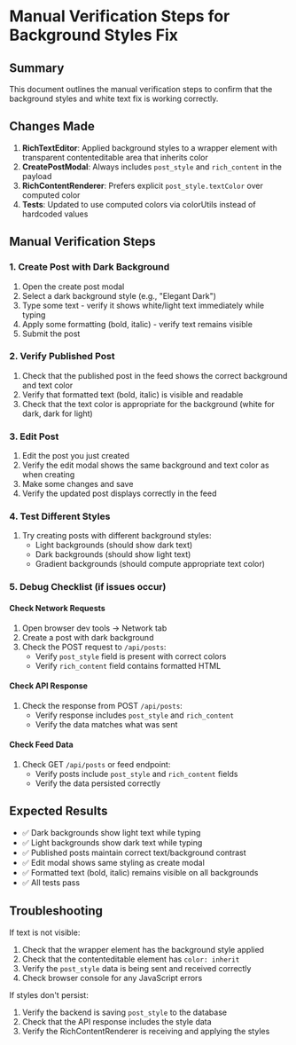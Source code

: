 # Manual Verification Steps for Background Styles Fix

## Summary
This document outlines the manual verification steps to confirm that the background styles and white text fix is working correctly.

## Changes Made

1. **RichTextEditor**: Applied background styles to a wrapper element with transparent contenteditable area that inherits color
2. **CreatePostModal**: Always includes `post_style` and `rich_content` in the payload
3. **RichContentRenderer**: Prefers explicit `post_style.textColor` over computed color
4. **Tests**: Updated to use computed colors via colorUtils instead of hardcoded values

## Manual Verification Steps

### 1. Create Post with Dark Background
1. Open the create post modal
2. Select a dark background style (e.g., "Elegant Dark")
3. Type some text - verify it shows white/light text immediately while typing
4. Apply some formatting (bold, italic) - verify text remains visible
5. Submit the post

### 2. Verify Published Post
1. Check that the published post in the feed shows the correct background and text color
2. Verify that formatted text (bold, italic) is visible and readable
3. Check that the text color is appropriate for the background (white for dark, dark for light)

### 3. Edit Post
1. Edit the post you just created
2. Verify the edit modal shows the same background and text color as when creating
3. Make some changes and save
4. Verify the updated post displays correctly in the feed

### 4. Test Different Styles
1. Try creating posts with different background styles:
   - Light backgrounds (should show dark text)
   - Dark backgrounds (should show light text)
   - Gradient backgrounds (should compute appropriate text color)

### 5. Debug Checklist (if issues occur)

#### Check Network Requests
1. Open browser dev tools → Network tab
2. Create a post with dark background
3. Check the POST request to `/api/posts`:
   - Verify `post_style` field is present with correct colors
   - Verify `rich_content` field contains formatted HTML

#### Check API Response
1. Check the response from POST `/api/posts`:
   - Verify response includes `post_style` and `rich_content`
   - Verify the data matches what was sent

#### Check Feed Data
1. Check GET `/api/posts` or feed endpoint:
   - Verify posts include `post_style` and `rich_content` fields
   - Verify the data persisted correctly

## Expected Results

- ✅ Dark backgrounds show light text while typing
- ✅ Light backgrounds show dark text while typing  
- ✅ Published posts maintain correct text/background contrast
- ✅ Edit modal shows same styling as create modal
- ✅ Formatted text (bold, italic) remains visible on all backgrounds
- ✅ All tests pass

## Troubleshooting

If text is not visible:
1. Check that the wrapper element has the background style applied
2. Check that the contenteditable element has `color: inherit`
3. Verify the `post_style` data is being sent and received correctly
4. Check browser console for any JavaScript errors

If styles don't persist:
1. Verify the backend is saving `post_style` to the database
2. Check that the API response includes the style data
3. Verify the RichContentRenderer is receiving and applying the styles